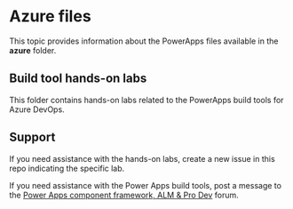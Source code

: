 # Azure files

This topic provides information about the PowerApps files available in the **azure** folder.

## Build tool hands-on labs

This folder contains hands-on labs related to the PowerApps build tools for Azure DevOps.

## Support

If you need assistance with the hands-on labs, create a new issue in this repo indicating the specific lab.

If you need assistance with the Power Apps build tools, post a message to the [Power Apps component framework, ALM & Pro Dev](https://powerusers.microsoft.com/t5/Power-Apps-Component-Framework/bd-p/pa_component_framework) forum.

